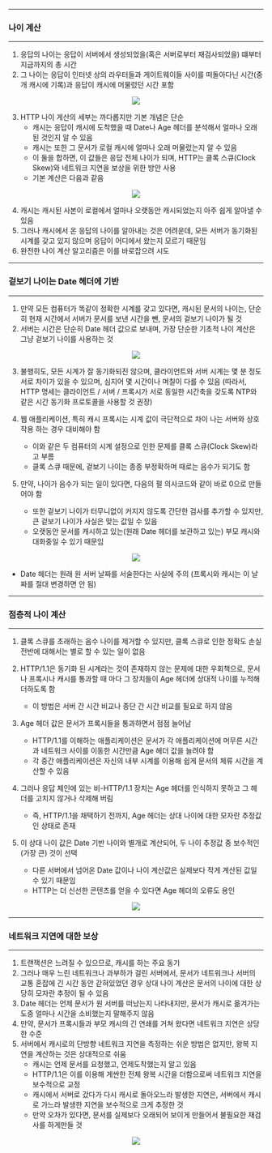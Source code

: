 -----
### 나이 계산
-----
1. 응답의 나이는 응답이 서버에서 생성되었을(혹은 서버로부터 재검사되었을) 떄부터 지금까지의 총 시간
2. 그 나이는 응답이 인터넷 상의 라우터들과 게이트웨이들 사이를 떠돌아다닌 시간(중개 캐시에 기록)과 응답이 캐시에 머물렀던 시간 포함
<div align="center">
<img src="https://github.com/user-attachments/assets/4ecaec5a-eb9c-4f97-93f3-5b9da45d83b8">
</div>

3. HTTP 나이 게산의 세부는 까다롭지만 기본 개념은 단순
   - 캐시는 응답이 캐시에 도착했을 때 Date나 Age 헤더를 분석해서 얼마나 오래된 것인지 알 수 있음
   - 캐시는 또한 그 문서가 로컬 캐시에 얼마나 오래 머물렀는지 알 수 있음
   - 이 둘을 합하면, 이 값들은 응답 전체 나이가 되며, HTTP는 클록 스큐(Clock Skew)와 네트워크 지연을 보상을 위한 방안 사용
   - 기본 계산은 다음과 같음
<div align="center">
<img src="https://github.com/user-attachments/assets/150d0f0e-a9b7-4472-864b-fcd39f705eb1">
</div>

4. 캐시는 캐시된 사본이 로컬에서 얼마나 오랫동안 캐시되었는지 아주 쉽게 알아낼 수 있음
5. 그러나 캐시에서 온 응답의 나이를 알아내는 것은 어려운데, 모든 서버가 동기화된 시계를 갖고 있지 않으며 응답이 어디에서 왔는지 모르기 때문임
6. 완전한 나이 계산 알고리즘은 이를 바로잡으려 시도

-----
### 겉보기 나이는 Date 헤더에 기반
-----
1. 만약 모든 컴퓨터가 똑같이 정확한 시계를 갖고 있다면, 캐시된 문서의 나이는, 단순히 현재 시간에서 서버가 문서를 보낸 시간을 뺀, 문서의 겉보기 나이가 될 것
2. 서버는 시간은 단순히 Date 헤더 값으로 보내며, 가장 단순한 기초적 나이 계산은 그냥 겉보기 나이를 사용하는 것
<div align="center">
<img src="https://github.com/user-attachments/assets/7c3268f0-355c-42c6-92bc-465e8848fe03">
</div>

3. 불행히도, 모든 시계가 잘 동기화되진 않으며, 클라이언트와 서버 시계는 몇 분 정도 서로 차이가 있을 수 있으며, 심지어 몇 시간이나 며칠이 다를 수 있음 (따라서, HTTP 명세는 클라이언트 / 서버 / 프록시가 서로 동일한 시간축을 갖도록 NTP와 같은 시간 동기화 프로토콜을 사용할 것 권장)
4. 웹 애플리케이션, 특히 캐시 프록시는 시계 값이 극단적으로 차이 나는 서버와 상호작용 하는 경우 대비해야 함
   - 이와 같은 두 컴퓨터의 시계 설정으로 인한 문제를 클록 스큐(Clock Skew)라고 부름
   - 클록 스큐 때문에, 겉보기 나이는 종종 부정확하며 때로는 음수가 되기도 함

5. 만약, 나이가 음수가 되는 일이 있다면, 다음의 펄 의사코드와 같이 바로 0으로 만들어야 함
   - 또한 겉보기 나이가 터무니없이 커지지 않도록 간단한 검사를 추가할 수 있지만, 큰 겉보기 나이가 사실은 맞는 값일 수 있음
   - 오랫동안 문서를 캐시하고 있는(원래 Date 헤더를 보관하고 있는) 부모 캐시와 대화중일 수 있기 때문임
<div align="center">
<img src="https://github.com/user-attachments/assets/03041e76-94b2-4abd-a110-af21aaeb5b38">
</div>

   - Date 헤더는 원래 원 서버 날짜를 서술한다는 사실에 주의 (프록시와 캐시는 이 날짜를 절대 변경하면 안 됨)

-----
### 점층적 나이 계산
-----
1. 클록 스큐를 초래하는 음수 나이를 제거할 수 있지만, 클록 스큐로 인한 정확도 손실 전반에 대해서는 별로 할 수 있는 일이 없음
2. HTTP/1.1은 동기화 된 시계라는 것이 존재하지 않는 문제에 대한 우회책으로, 문서나 프록시나 캐시를 통과할 때 마다 그 장치들이 Age 헤더에 상대적 나이를 누적해 더하도록 함
   - 이 방법은 서버 간 시간 비교나 종단 간 시간 비교를 필요로 하지 않음

3. Age 헤더 값은 문서가 프록시들을 통과하면서 점점 늘어남
   - HTTP/1.1를 이해하는 애플리케이션은 문서가 각 애플리케이션에 머무른 시간과 네트워크 사이를 이동한 시간만큼 Age 헤더 값을 늘려야 함
   - 각 중간 애플리케이션은 자신의 내부 시계를 이용해 쉽게 문서의 체류 시간을 계산할 수 있음
  
4. 그러나 응답 체인에 있는 비-HTTP/1.1 장치는 Age 헤더를 인식하지 못하고 그 헤더를 고치지 않거나 삭제해 버림
   - 즉, HTTP/1.1을 채택하기 전까지, Age 헤더는 상대 나이에 대한 모자란 추정값인 상태로 존재

5. 이 상대 나이 값은 Date 기반 나이와 별개로 계산되어, 두 나이 추정값 중 보수적인(가장 큰) 것이 선택
   - 다른 서버에서 넘어온 Date 값이나 나이 계산값은 실제보다 작게 계산된 값일 수 있기 때문임
   - HTTP는 더 신선한 콘텐츠를 얻을 수 있다면 Age 헤더의 오류도 용인
<div align="center">
<img src="https://github.com/user-attachments/assets/9f89d4ef-9453-4526-87b5-2443f415fde1">
</div>

-----
### 네트워크 지연에 대한 보상
-----
1. 트랜잭션은 느려질 수 있으므로, 캐시를 하는 주요 동기
2. 그러나 매우 느린 네트워크나 과부하가 걸린 서버에서, 문서가 네트워크나 서버의 교통 혼잡에 긴 시간 동안 갇혀있었던 경우 상대 나이 계산은 문서의 나이에 대한 상당히 모자란 추정이 될 수 있음
3. Date 헤더는 언제 문서가 원 서버를 떠났는지 나타내지만, 문서가 캐시로 옮겨가는 도중 얼마나 시간을 소비했는지 말해주지 않음
4. 만약, 문서가 프록시들과 부모 캐시의 긴 연쇄를 거쳐 왔다면 네트워크 지연은 상당한 수준
5. 서버에서 캐시로의 단방향 네트워크 지연을 측정하는 쉬운 방법은 없지만, 왕복 지연을 계산하는 것은 상대적으로 쉬움
   - 캐시는 언제 문서를 요청했고, 언제도착했는지 알고 있음
   - HTTP/1.1은 이를 이용해 게싼한 전체 왕복 시간을 더함으로써 네트워크 지연을 보수적으로 교정
   - 캐시에서 서버로 갔다가 다시 캐시로 돌아오느라 발생한 지연은, 서버에서 캐시로 가느라 발생한 지연을 보수적으로 크게 추정한 것
   - 만약 오차가 있다면, 문서를 실제보다 오래되어 보이게 만들어서 불필요한 재검사를 하게만들 것
<div align="center">
<img src="https://github.com/user-attachments/assets/88664d7d-377f-419e-9383-21eb37c996f7">
</div>
